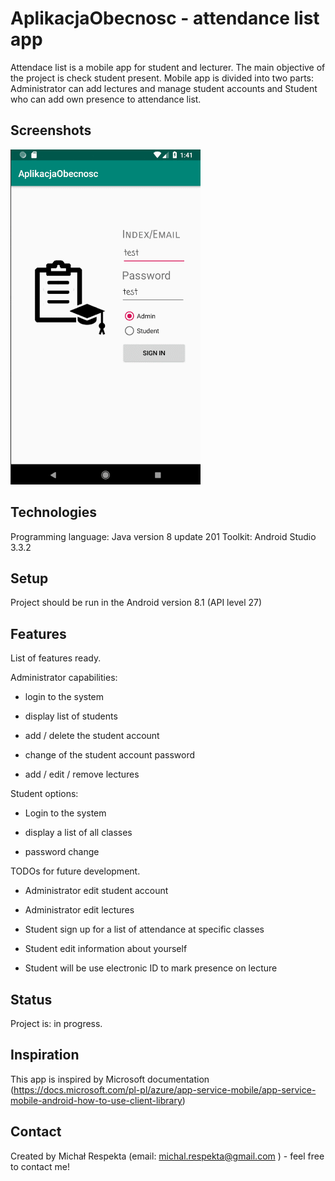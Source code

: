 # AplikacjaObecnosc - attendance list app
Attendace list is a mobile app for student and lecturer. The main objective of the project  is check student present.
Mobile app is divided into two parts: Administrator can add lectures and manage student accounts
and Student who can add own presence to attendance list.


## Screenshots
![Example Gif](./img/GIFF.gif)

## Technologies
    
 Programming language: Java version 8 update 201
 Toolkit: Android Studio 3.3.2

## Setup
 Project should be run in the Android version 8.1 (API level 27)


## Features
 List of features ready.

   Administrator capabilities:

   - login to the system

   - display list of students

   - add / delete the student account

   - change of the student account password

   - add / edit / remove lectures


   Student options:
        
   - Login to the system

   - display a list of all classes
             
   - password change
             
 TODOs for future development.
 
   - Administrator edit student account
  
   - Administrator edit lectures
            
   - Student sign up for a list of attendance at specific classes
   
   - Student edit information about yourself
   
   - Student will be use electronic ID to mark presence on lecture


## Status
Project is: in progress.

## Inspiration
This app is inspired by Microsoft documentation
(https://docs.microsoft.com/pl-pl/azure/app-service-mobile/app-service-mobile-android-how-to-use-client-library)

## Contact
Created by Michał Respekta (email: michal.respekta@gmail.com ) - feel free to contact me!
